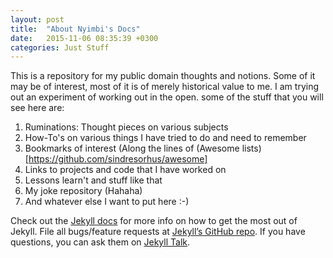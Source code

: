 ```yaml
---
layout: post
title:  "About Nyimbi's Docs"
date:   2015-11-06 08:35:39 +0300
categories: Just Stuff
---
```

This is a repository for my public domain thoughts and notions. Some of it may be of interest, most of it is of merely historical value to me. I am trying out an experiment of working out in the open. some of the stuff that you will see here are:

1. Ruminations: Thought pieces on various subjects
1. How-To's on various things I have tried to do and need to remember
1. Bookmarks of interest (Along the lines of (Awesome lists)[https://github.com/sindresorhus/awesome]
1. Links to projects and code that I have worked on
1. Lessons learn't and stuff like that
1. My joke repository (Hahaha)
1. And whatever else I want to put here :-)




Check out the [Jekyll docs][jekyll-docs] for more info on how to get the most out of Jekyll. File all bugs/feature requests at [Jekyll’s GitHub repo][jekyll-gh]. If you have questions, you can ask them on [Jekyll Talk][jekyll-talk].

[jekyll-docs]: http://jekyllrb.com/docs/home
[jekyll-gh]:   https://github.com/jekyll/jekyll
[jekyll-talk]: https://talk.jekyllrb.com/
